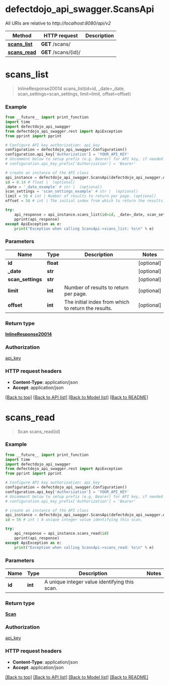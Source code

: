 # defectdojo_api_swagger.ScansApi

All URIs are relative to *http://localhost:8080/api/v2*

Method | HTTP request | Description
------------- | ------------- | -------------
[**scans_list**](ScansApi.md#scans_list) | **GET** /scans/ | 
[**scans_read**](ScansApi.md#scans_read) | **GET** /scans/{id}/ | 


# **scans_list**
> InlineResponse20014 scans_list(id=id, _date=_date, scan_settings=scan_settings, limit=limit, offset=offset)





### Example
```python
from __future__ import print_function
import time
import defectdojo_api_swagger
from defectdojo_api_swagger.rest import ApiException
from pprint import pprint

# Configure API key authorization: api_key
configuration = defectdojo_api_swagger.Configuration()
configuration.api_key['Authorization'] = 'YOUR_API_KEY'
# Uncomment below to setup prefix (e.g. Bearer) for API key, if needed
# configuration.api_key_prefix['Authorization'] = 'Bearer'

# create an instance of the API class
api_instance = defectdojo_api_swagger.ScansApi(defectdojo_api_swagger.ApiClient(configuration))
id = 8.14 # float |  (optional)
_date = '_date_example' # str |  (optional)
scan_settings = 'scan_settings_example' # str |  (optional)
limit = 56 # int | Number of results to return per page. (optional)
offset = 56 # int | The initial index from which to return the results. (optional)

try:
    api_response = api_instance.scans_list(id=id, _date=_date, scan_settings=scan_settings, limit=limit, offset=offset)
    pprint(api_response)
except ApiException as e:
    print("Exception when calling ScansApi->scans_list: %s\n" % e)
```

### Parameters

Name | Type | Description  | Notes
------------- | ------------- | ------------- | -------------
 **id** | **float**|  | [optional] 
 **_date** | **str**|  | [optional] 
 **scan_settings** | **str**|  | [optional] 
 **limit** | **int**| Number of results to return per page. | [optional] 
 **offset** | **int**| The initial index from which to return the results. | [optional] 

### Return type

[**InlineResponse20014**](InlineResponse20014.md)

### Authorization

[api_key](../README.md#api_key)

### HTTP request headers

 - **Content-Type**: application/json
 - **Accept**: application/json

[[Back to top]](#) [[Back to API list]](../README.md#documentation-for-api-endpoints) [[Back to Model list]](../README.md#documentation-for-models) [[Back to README]](../README.md)

# **scans_read**
> Scan scans_read(id)





### Example
```python
from __future__ import print_function
import time
import defectdojo_api_swagger
from defectdojo_api_swagger.rest import ApiException
from pprint import pprint

# Configure API key authorization: api_key
configuration = defectdojo_api_swagger.Configuration()
configuration.api_key['Authorization'] = 'YOUR_API_KEY'
# Uncomment below to setup prefix (e.g. Bearer) for API key, if needed
# configuration.api_key_prefix['Authorization'] = 'Bearer'

# create an instance of the API class
api_instance = defectdojo_api_swagger.ScansApi(defectdojo_api_swagger.ApiClient(configuration))
id = 56 # int | A unique integer value identifying this scan.

try:
    api_response = api_instance.scans_read(id)
    pprint(api_response)
except ApiException as e:
    print("Exception when calling ScansApi->scans_read: %s\n" % e)
```

### Parameters

Name | Type | Description  | Notes
------------- | ------------- | ------------- | -------------
 **id** | **int**| A unique integer value identifying this scan. | 

### Return type

[**Scan**](Scan.md)

### Authorization

[api_key](../README.md#api_key)

### HTTP request headers

 - **Content-Type**: application/json
 - **Accept**: application/json

[[Back to top]](#) [[Back to API list]](../README.md#documentation-for-api-endpoints) [[Back to Model list]](../README.md#documentation-for-models) [[Back to README]](../README.md)

